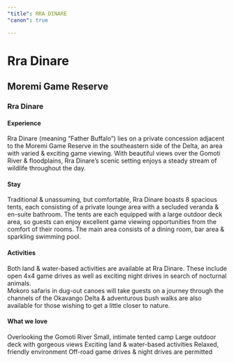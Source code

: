 ```yaml
---
"title": RRA DINARE
"canon": true

---
```


# Rra Dinare
## Moremi Game Reserve
### Rra Dinare

#### Experience
Rra Dinare (meaning “Father Buffalo”) lies on a private concession adjacent to the Moremi Game Reserve in the southeastern side of the Delta, an area with varied &amp; exciting game viewing.
With beautiful views over the Gomoti River &amp; floodplains, Rra Dinare’s scenic setting enjoys a steady stream of wildlife throughout the day.

#### Stay
Traditional &amp; unassuming, but comfortable, Rra Dinare boasts 8 spacious tents, each consisting of a private lounge area with a secluded veranda &amp; en-suite bathroom. 
The tents are each equipped with a large outdoor deck area, so guests can enjoy excellent game viewing opportunities from the comfort of their rooms.
The main area consists of a dining room, bar area &amp; sparkling swimming pool.

#### Activities
Both land &amp; water-based activities are available at Rra Dinare.  These include open 4x4 game drives as well as exciting night drives in search of nocturnal animals.  
Mokoro safaris in dug-out canoes will take guests on a journey through the channels of the Okavango Delta &amp; adventurous bush walks are also available for those wishing to get a little closer to nature.


#### What we love
Overlooking the Gomoti River
Small, intimate tented camp
Large outdoor deck with gorgeous views
Exciting land &amp; water-based activities
Relaxed, friendly environment
Off-road game drives &amp; night drives are permitted